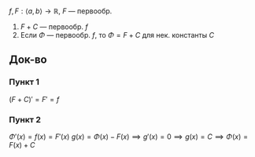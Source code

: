 $f,F:\langle a,b \rangle\to \mathbb{R},\ F$ — первообр.
1. $F+C$ — первообр. $f$
2. Если $\Phi$ — первообр. $f$, то $\Phi=F+C$
для нек. константы $C$
## Док-во
### Пункт 1

$(F+C)'=F'=f$
### Пункт 2

$\Phi'(x)=f(x)=F'(x)$
$g(x)=\Phi(x)-F(x)\implies g'(x)=0 \implies g(x)=C\implies \Phi(x)=F(x)+C$
